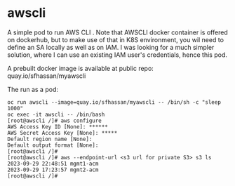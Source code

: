 # awscli

A simple pod to run AWS CLI . Note that AWSCLI docker container is offered on dockerhub, but to make use of that in K8S environment, you wil need to define an SA locally as well as on IAM. I was looking for a much simpler solution, where I can use an existing IAM user's credentials, hence this pod.

A prebuilt docker image is available at public repo: quay.io/sfhassan/myawscli

The run as a pod: 
```
oc run awscli --image=quay.io/sfhassan/myawscli -- /bin/sh -c "sleep 1000"
oc exec -it awscli -- /bin/bash
[root@awscli /]# aws configure
AWS Access Key ID [None]: ******
AWS Secret Access Key [None]: *****
Default region name [None]: 
Default output format [None]: 
[root@awscli /]# 
[root@awscli /]# aws --endpoint-url <s3 url for private S3> s3 ls
2023-09-29 22:48:51 mgmt1-acm
2023-09-29 17:23:57 mgmt2-acm
[root@awscli /]#
```
